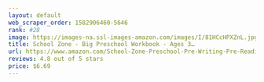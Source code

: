 ```yaml
---
layout: default 
﻿web_scraper_order: 1582906460-5646
rank: #28
image: https://images-na.ssl-images-amazon.com/images/I/81HCcHPXZnL.jpg
title: School Zone - Big Preschool Workbook - Ages 3…
url: https://www.amazon.com/School-Zone-Preschool-Pre-Writing-Pre-Reading/dp/0887431453/ref=zg_mw_books_28?_encoding=UTF8&psc=1&refRID=TBMNK4Y038MCV8ZD423X
reviews: 4.8 out of 5 stars
price: $6.69 
---
```

